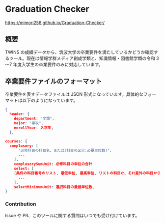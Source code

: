 # Graduation Checker

<https://mimori256.github.io/Graduation-Checker/>

## 概要

TWINS の成績データから、筑波大学の卒業要件を満たしているかどうか確認するツール。現在は情報学群メディア創成学類と、知識情報・図書館学類の令和 3～7 年度入学生の卒業要件のみに対応しています。

## 卒業要件ファイルのフォーマット

卒業要件を表すデータファイルは JSON 形式になっています。具体的なフォーマットは以下のようになっています。

```json
{
  header: {
    department: "学類",
    major: "専攻",
    enrollYear: 入学年,
  },

courses: {
  complusory: [
      "必修科目の科目名、または(科目の区分:必要単位数)",
      ...
    ],
    complusorySumUnit: 必修科目の単位の合計
    select: [
    [条件の科目番号のリスト, 最低単位, 最高単位, リストの科目か、それ意外の科目か(bool), "ウェブページの表記" 科目グループ(専門科目選択、専門基礎科目選択など)]
      ...
    ],
    selectMinimumUnit: 選択科目の最低単位数,
}

```

### Contribution

Issue や PR、このツールに関する質問はいつでも受け付けています。
